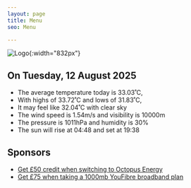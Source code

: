 ```yaml
---
layout: page
title: Menu
seo: Menu

---
```


![Logo](/images/logo.jpg){:width="832px"}

<!-- weather_marker starts -->
## On Tuesday, 12 August 2025

- The average temperature today is 33.03˚C,
- With highs of 33.72˚C and lows of 31.83˚C,
- It may feel like 32.04˚C with clear sky
- The wind speed is 1.54m/s and visibility is 10000m
- The pressure is 1011hPa and humidity is 30%
- The sun will rise at 04:48 and set at 19:38

<!-- weather_marker ends -->

## Sponsors

- [Get £50 credit when switching to Octopus Energy](https://bit.ly/3oD1nnS)
- [Get £75 when taking a 1000mb YouFibre broadband plan](https://aklam.io/91zWhU?)
